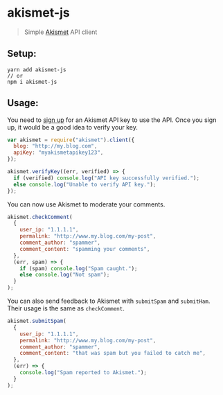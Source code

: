 # akismet-js

> Simple [Akismet](http://www.akismet.com/) API client

## Setup:

```
yarn add akismet-js
// or
npm i akismet-js
```

## Usage:

You need to [sign up](https://akismet.com/signup/) for an Akismet API key to use the API. Once you sign up,
it would be a good idea to verify your key.

```js
var akismet = require("akismet").client({
  blog: "http://my.blog.com",
  apiKey: "myakismetapikey123",
});

akismet.verifyKey((err, verified) => {
  if (verified) console.log("API key successfully verified.");
  else console.log("Unable to verify API key.");
});
```

You can now use Akismet to moderate your comments.

```js
akismet.checkComment(
  {
    user_ip: "1.1.1.1",
    permalink: "http://www.my.blog.com/my-post",
    comment_author: "spammer",
    comment_content: "spamming your comments",
  },
  (err, spam) => {
    if (spam) console.log("Spam caught.");
    else console.log("Not spam");
  }
);
```

You can also send feedback to Akismet with `submitSpam` and `submitHam`. Their usage is the same as `checkComment`.

```js
akismet.submitSpam(
  {
    user_ip: "1.1.1.1",
    permalink: "http://www.my.blog.com/my-post",
    comment_author: "spammer",
    comment_content: "that was spam but you failed to catch me",
  },
  (err) => {
    console.log("Spam reported to Akismet.");
  }
);
```
